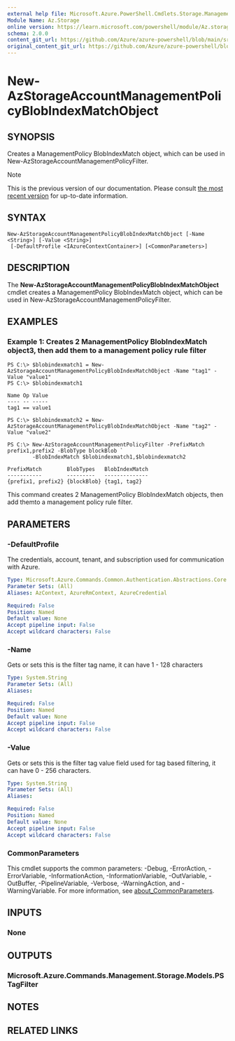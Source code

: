 ```yaml
---
external help file: Microsoft.Azure.PowerShell.Cmdlets.Storage.Management.dll-Help.xml
Module Name: Az.Storage
online version: https://learn.microsoft.com/powershell/module/Az.storage/new-Azstorageaccountmanagementpolicyblobindexmatchobject
schema: 2.0.0
content_git_url: https://github.com/Azure/azure-powershell/blob/main/src/Storage/Storage.Management/help/New-AzStorageAccountManagementPolicyBlobIndexMatchObject.md
original_content_git_url: https://github.com/Azure/azure-powershell/blob/main/src/Storage/Storage.Management/help/New-AzStorageAccountManagementPolicyBlobIndexMatchObject.md
---
```


# New-AzStorageAccountManagementPolicyBlobIndexMatchObject

## SYNOPSIS
Creates a ManagementPolicy BlobIndexMatch object, which can be used in New-AzStorageAccountManagementPolicyFilter.

> [!NOTE]
>This is the previous version of our documentation. Please consult [the most recent version](/powershell/module/az.storage/new-azstorageaccountmanagementpolicyblobindexmatchobject) for up-to-date information.

## SYNTAX

```
New-AzStorageAccountManagementPolicyBlobIndexMatchObject [-Name <String>] [-Value <String>]
 [-DefaultProfile <IAzureContextContainer>] [<CommonParameters>]
```

## DESCRIPTION
The **New-AzStorageAccountManagementPolicyBlobIndexMatchObject** cmdlet creates a ManagementPolicy BlobIndexMatch object, which can be used in New-AzStorageAccountManagementPolicyFilter.

## EXAMPLES

### Example 1: Creates 2 ManagementPolicy BlobIndexMatch object3, then add them to a management policy rule filter
<!-- Skip: Output cannot be splitted from code -->
```
PS C:\> $blobindexmatch1 = New-AzStorageAccountManagementPolicyBlobIndexMatchObject -Name "tag1" -Value "value1"
PS C:\> $blobindexmatch1

Name Op Value 
---- -- ----- 
tag1 == value1

PS C:\> $blobindexmatch2 = New-AzStorageAccountManagementPolicyBlobIndexMatchObject -Name "tag2" -Value "value2"

PS C:\> New-AzStorageAccountManagementPolicyFilter -PrefixMatch prefix1,prefix2 -BlobType blockBlob `
        -BlobIndexMatch $blobindexmatch1,$blobindexmatch2

PrefixMatch        BlobTypes   BlobIndexMatch
-----------        ---------   --------------
{prefix1, prefix2} {blockBlob} {tag1, tag2}  
```

This command creates 2 ManagementPolicy BlobIndexMatch objects, then add themto a management policy rule filter.

## PARAMETERS

### -DefaultProfile
The credentials, account, tenant, and subscription used for communication with Azure.

```yaml
Type: Microsoft.Azure.Commands.Common.Authentication.Abstractions.Core.IAzureContextContainer
Parameter Sets: (All)
Aliases: AzContext, AzureRmContext, AzureCredential

Required: False
Position: Named
Default value: None
Accept pipeline input: False
Accept wildcard characters: False
```

### -Name
Gets or sets this is the filter tag name, it can have 1 - 128 characters

```yaml
Type: System.String
Parameter Sets: (All)
Aliases:

Required: False
Position: Named
Default value: None
Accept pipeline input: False
Accept wildcard characters: False
```

### -Value
Gets or sets this is the filter tag value field used for tag based filtering, it can have 0 - 256 characters.

```yaml
Type: System.String
Parameter Sets: (All)
Aliases:

Required: False
Position: Named
Default value: None
Accept pipeline input: False
Accept wildcard characters: False
```

### CommonParameters
This cmdlet supports the common parameters: -Debug, -ErrorAction, -ErrorVariable, -InformationAction, -InformationVariable, -OutVariable, -OutBuffer, -PipelineVariable, -Verbose, -WarningAction, and -WarningVariable. For more information, see [about_CommonParameters](http://go.microsoft.com/fwlink/?LinkID=113216).

## INPUTS

### None

## OUTPUTS

### Microsoft.Azure.Commands.Management.Storage.Models.PSTagFilter

## NOTES

## RELATED LINKS
